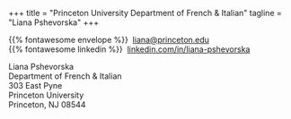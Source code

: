 +++
title = "Princeton University Department of French & Italian"
tagline = "Liana Pshevorska"
+++

{{% fontawesome envelope %}}&nbsp;&nbsp;[liana@princeton.edu](mailto:liana@princeton.edu)  
{{% fontawesome linkedin %}}&nbsp;&nbsp;<a href="https://www.linkedin.com/in/liana-pshevorska" target="_blank">linkedin.com/in/liana-pshevorska</a>

Liana Pshevorska  
Department of French & Italian  
303 East Pyne  
Princeton University  
Princeton, NJ 08544  
